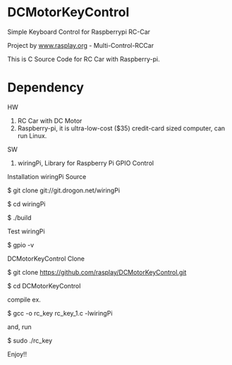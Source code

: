 DCMotorKeyControl
=========

Simple Keyboard Control for Raspberrypi RC-Car

Project by www.rasplay.org - Multi-Control-RCCar

This is C Source Code for RC Car with Raspberry-pi.

Dependency
=======

HW

 1. RC Car with DC Motor
 2. Raspberry-pi, it is ultra-low-cost ($35) credit-card sized computer, can run Linux.

SW

 1. wiringPi, Library for Raspberry Pi GPIO Control

Installation wiringPi Source

$ git clone git://git.drogon.net/wiringPi

$ cd wiringPi

$ ./build

Test wiringPi

$ gpio -v

DCMotorKeyControl Clone

$ git clone https://github.com/rasplay/DCMotorKeyControl.git

$ cd DCMotorKeyControl

compile ex.

$ gcc -o rc_key rc_key_1.c -lwiringPi

and, run

$ sudo ./rc_key

Enjoy!!  
